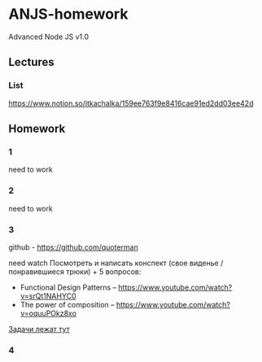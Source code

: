 # ANJS-homework
Advanced Node JS v1.0

## Lectures

### List 
https://www.notion.so/itkachalka/159ee763f9e8416cae91ed2dd03ee42d

## Homework

### 1

need to work
### 2
need to work

### 3
github - https://github.com/quoterman

need watch
Посмотреть и написать конспект (свое виденье / понравившиеся трюки) + 5 вопросов:
- Functional Design Patterns – https://www.youtube.com/watch?v=srQt1NAHYC0
- The power of composition – https://www.youtube.com/watch?v=oquuPOkz8xo

[Задачи лежат тут](./3-homework)

### 4


